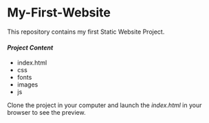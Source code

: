 # My-First-Website
This repository contains my first Static Website Project.

#### *Project Content*
- index.html
- css
- fonts
- images
- js

 Clone the project in your computer and launch the *index.html* in your browser to see the preview.
